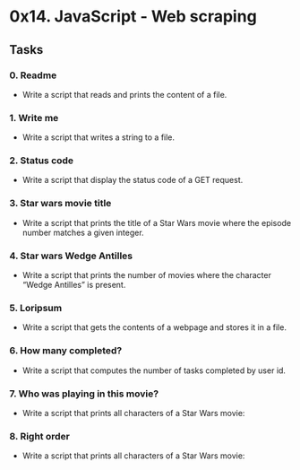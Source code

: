 # 0x14. JavaScript - Web scraping

## Tasks
### 0. Readme
- Write a script that reads and prints the content of a file.

### 1. Write me
- Write a script that writes a string to a file.

### 2. Status code
- Write a script that display the status code of a GET request.

### 3. Star wars movie title
- Write a script that prints the title of a Star Wars movie where the episode number matches a given integer.

### 4. Star wars Wedge Antilles
- Write a script that prints the number of movies where the character “Wedge Antilles” is present.

### 5. Loripsum
- Write a script that gets the contents of a webpage and stores it in a file.

### 6. How many completed?
- Write a script that computes the number of tasks completed by user id.

### 7. Who was playing in this movie?
- Write a script that prints all characters of a Star Wars movie:

### 8. Right order
- Write a script that prints all characters of a Star Wars movie:
